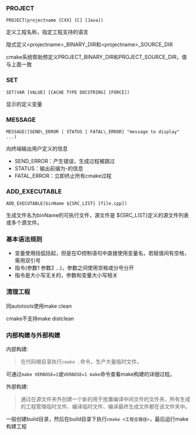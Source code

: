 ### PROJECT

```
PROJECT(projectname [CXX] [C] [Java])
```
定义工程名称，指定工程支持的语言

隐式定义\<projectname\>\_BINARY\_DIR和\<projectname\>\_SOURCE\_DIR

cmake系统帮助预定义PROJECT\_BINARY\_DIR和PROJECT\_SOURCE\_DIR，值与上面一致

### SET

```
SET(VAR [VALUE] [CACHE TYPE DOCSTRING] [FORCE])
```
显示的定义变量


### MESSAGE

```
MESSAGE([SEND\_ERROR | STATUS | FATAL\_ERROR] "message to display" ...)
```

向终端输出用户定义的信息

 * SEND\_ERROR：产生错误，生成过程被跳过
 * STATUS：输出前缀为-的信息
 * FATAL\_ERROR：立即终止所有cmake过程

### ADD_EXECUTABLE

```
ADD_EXECUTABLE(binName ${SRC_LIST} [file.cpp])
```

生成文件名为binName的可执行文件，源文件是 ${SRC_LIST}定义的源文件列表或多个源文件。

### 基本语法规则

 - 变量使用括弧括起，但是在ID控制语句中直接使用变量名，若赋值间有空格，需用双引号
 - 指令(参数1 参数2 ...)，参数之间使用空格或分号分开
 - 指令是大小写无关的，参数和变量大小写相关
 
 
 ### 清理工程
 
同autotools使用make clean

cmake不支持make distclean


### 内部构建与外部构建

内部构建:
 > 在代码根目录执行`cmake .`命令，生产大量临时文件。

可通过`make VERBOSE=1`或`VERBOSE=1 make`命令查看make构建的详细过程。

外部构建:
 > 通过在源文件夹外创建一个新的用于放置编译中间文件的文件夹，所有生成的工程管理临时文件、编译临时文件、编译最终生成文件都在该文件夹中。

一般创建build目录，然后在build目录下执行`cmake <工程全路径>`，最后运行make构建工程